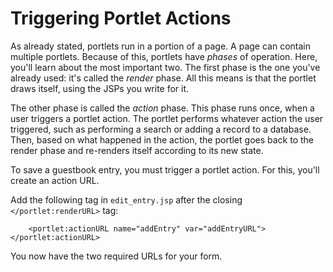 # Triggering Portlet Actions

As already stated, portlets run in a portion of a page. A page can contain
multiple portlets. Because of this, portlets have *phases* of operation. Here,
you'll learn about the most important two. The first phase is the one you've
already used: it's called the *render* phase. All this means is that the portlet
draws itself, using the JSPs you write for it.

The other phase is called the *action* phase. This phase runs once, when a user
triggers a portlet action. The portlet performs whatever action the user
triggered, such as performing a search or adding a record to a database. Then,
based on what happened in the action, the portlet goes back to the render phase
and re-renders itself according to its new state.

To save a guestbook entry, you must trigger a portlet action. For this, you'll
create an action URL.

Add the following tag in `edit_entry.jsp` after the closing `</portlet:renderURL>` tag:

        <portlet:actionURL name="addEntry" var="addEntryURL"></portlet:actionURL>

You now have the two required URLs for your form.
